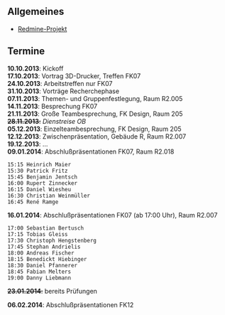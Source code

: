 ## Allgemeines

-   [Redmine-Projekt](https://redmine.cs.hm.edu/projects/wise201314-braun-webtechniken-design)

## Termine

**10.10.2013**: Kickoff  
**17.10.2013**: Vortrag 3D-Drucker, Treffen FK07  
**24.10.2013**: Arbeitstreffen nur FK07  
**31.10.2013**: Vorträge Recherchephase  
**07.11.2013**: Themen- und Gruppenfestlegung, Raum R2.005  
**14.11.2013**: Besprechung FK07  
**21.11.2013**: Große Teambesprechung, FK Design, Raum 205  
<s>**28.11.2013**:</s> *Dienstreise OB*  
**05.12.2013**: Einzelteambesprechung, FK Design, Raum 205  
**12.12.2013**: Zwischenpräsentation, Gebäude R, Raum R2.007  
**19.12.2013**: ...  
**09.01.2014**: Abschlußpräsentationen FK07, Raum R2.018

    15:15 Heinrich Maier
    15:30 Patrick Fritz
    15:45 Benjamin Jentsch
    16:00 Rupert Zinnecker
    16:15 Daniel Wiesheu
    16:30 Christian Weinmüller
    16:45 René Ramge

**16.01.2014**: Abschlußpräsentationen FK07 (ab 17:00 Uhr), Raum R2.007  

    17:00 Sebastian Bertusch
    17:15 Tobias Gleiss
    17:30 Christoph Hengstenberg
    17:45 Stephan Andrielis
    18:00 Andreas Fischer
    18:15 Benedickt Hiebinger
    18:30 Daniel Pfannerer
    18:45 Fabian Melters
    19:00 Danny Liebmann

<s>**23.01.2014**:</s> bereits Prüfungen  

**06.02.2014**: Abschlußpräsentationen FK12  


